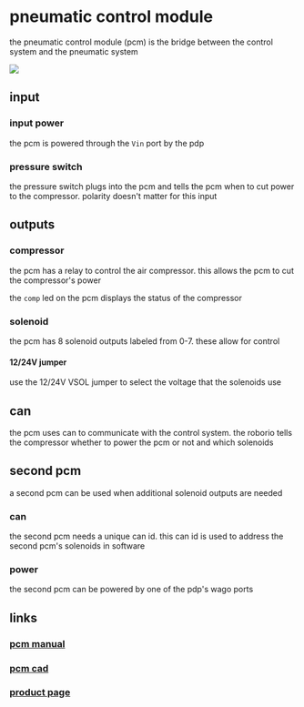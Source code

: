 # pneumatic control module

the pneumatic control module (pcm) is the bridge between the control system and the pneumatic system

![](https://www.vexrobotics.com/media/catalog/product/cache/1/image/9df78eab33525d08d6e5fb8d27136e95/2/1/217-4243.jpg)

## input

### input power

the pcm is powered through the `Vin` port by the pdp

### pressure switch

the pressure switch plugs into the pcm and tells the pcm when to cut power to the compressor. polarity doesn't matter for this input

## outputs

### compressor

the pcm has a relay to control the air compressor. this allows the pcm to cut the compressor's power

the `comp` led on the pcm displays the status of the compressor

### solenoid

the pcm has 8 solenoid outputs labeled from 0-7. these allow for control 

#### 12/24V jumper

use the 12/24V VSOL jumper to select the voltage that the solenoids use
 
## can

the pcm uses can to communicate with the control system. the roborio tells the compressor whether to power the pcm or not and which solenoids 

## second pcm

a second pcm can be used when additional solenoid outputs are needed

### can

the second pcm needs a unique can id. this can id is used to address the second pcm's solenoids in software

### power

the second pcm can be powered by one of the pdp's wago ports

## links

### [pcm manual](http://www.ctr-electronics.com/PCM%20User's%20Guide.pdf)
### [pcm cad](http://www.ctr-electronics.com/downloads/cad/PCM_CAD.zip)
### [product page](http://www.ctr-electronics.com/control-system/pcm.html)